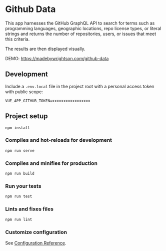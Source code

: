 # Github Data

This app harnesses the GitHub GraphQL API to search for terms such as programming languages, geographic locations, repo license types, or literal strings and returns the number of repositories, users, or issues that meet this criteria. 

The results are then displayed visually.

DEMO: https://madebywrightson.com/github-data

## Development

Include a `.env.local` file in the project root with a personal access token with public scope:

`VUE_APP_GITHUB_TOKEN=xxxxxxxxxxxxxxxxx`

## Project setup
```
npm install
```

### Compiles and hot-reloads for development
```
npm run serve
```

### Compiles and minifies for production
```
npm run build
```

### Run your tests
```
npm run test
```

### Lints and fixes files
```
npm run lint
```

### Customize configuration
See [Configuration Reference](https://cli.vuejs.org/config/).
